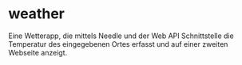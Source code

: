 # weather
Eine Wetterapp, die mittels  Needle und der Web API Schnittstelle die Temperatur des eingegebenen Ortes erfasst und auf einer zweiten Webseite anzeigt.
